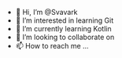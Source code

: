- 👋 Hi, I’m @Svavark
- 👀 I’m interested in learning Git
- 🌱 I’m currently learning Kotlin
- 💞️ I’m looking to collaborate on 
- 📫 How to reach me ...

<!---
Svavark/Svavark is a ✨ special ✨ repository because its `README.md` (this file) appears on your GitHub profile.
You can click the Preview link to take a look at your changes.
--->
